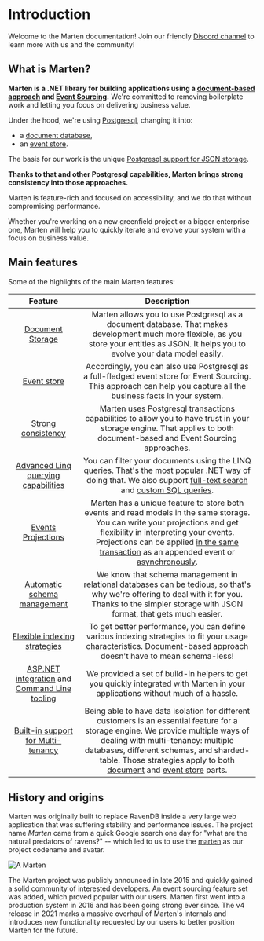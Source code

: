 # Introduction

Welcome to the Marten documentation! Join our friendly [Discord channel](https://discord.gg/WMxrvegf8H) to learn more with us and the community!

## What is Marten?

**Marten is a .NET library for building applications using
a [document-based approach](https://en.wikipedia.org/wiki/Document-oriented_database)
and [Event Sourcing](https://martinfowler.com/eaaDev/EventSourcing.html).**
We're committed to removing boilerplate work and letting you focus on delivering business value.

Under the hood, we're using [Postgresql](https://www.postgresql.org/), changing it into:

- a [document database](/documents/),
- an [event store](/events/).

The basis for our work is the unique [Postgresql support for JSON storage](https://www.postgresql.org/docs/current/datatype-json.html).

**Thanks to that and other Postgresql capabilities, Marten brings strong consistency into those approaches.**

Marten is feature-rich and focused on accessibility, and we do that without compromising performance.

Whether you're working on a new greenfield project or a bigger enterprise one, Marten will help you to quickly iterate and evolve your system with a focus on business value.

## Main features

Some of the highlights of the main Marten features:

|                                             Feature                                              |                                                                                                                                                                      Description                                                                                                                                                                       |
| :----------------------------------------------------------------------------------------------: | :----------------------------------------------------------------------------------------------------------------------------------------------------------------------------------------------------------------------------------------------------------------------------------------------------------------------------------------------------: |
|                                 [Document Storage](/documents/)                                  |                                                                               Marten allows you to use Postgresql as a document database. That makes development much more flexible, as you store your entities as JSON. It helps you to evolve your data model easily.                                                                                |
|                                     [Event store](/events/)                                      |                                                                                          Accordingly, you can also use Postgresql as a full-fledged event store for Event Sourcing. This approach can help you capture all the business facts in your system.                                                                                          |
|               [Strong consistency](/documents/sessions.md#unit-of-work-mechanics)                |                                                                                         Marten uses Postgresql transactions capabilities to allow you to have trust in your storage engine. That applies to both document-based and Event Sourcing approaches.                                                                                         |
|                   [Advanced Linq querying capabilities](/documents/querying/)                    |                                                                You can filter your documents using the LINQ queries. That's the most popular .NET way of doing that. We also support [full-text search](/documents/full-text.md) and [custom SQL queries](/documents/querying/sql.md).                                                                 |
|                            [Events Projections](/events/projections/)                            |        Marten has a unique feature to store both events and read models in the same storage. You can write your projections and get flexibility in interpreting your events. Projections can be applied [in the same transaction](/events/projections/inline.md) as an appended event or [asynchronously](/events/projections/async-daemon.md).        |
|                       [Automatic schema management](/schema/migrations.md)                       |                                                                          We know that schema management in relational databases can be tedious, so that's why we're offering to deal with it for you. Thanks to the simpler storage with JSON format, that gets much easier.                                                                           |
|                       [Flexible indexing strategies](/documents/indexing/)                       |                                                                                           To get better performance, you can define various indexing strategies to fit your usage characteristics. Document-based approach doesn't have to mean schema-less!                                                                                           |
| [ASP.NET integration](/configuration/cli.html) and [Command Line tooling](/configuration/cli.md) |                                                                                                             We provided a set of build-in helpers to get you quickly integrated with Marten in your applications without much of a hassle.                                                                                                             |
|              [Built-in support for Multi-tenancy](/configuration/multitenancy.html)              | Being able to have data isolation for different customers is an essential feature for a storage engine. We provide multiple ways of dealing with multi-tenancy: multiple databases, different schemas, and sharded-table. Those strategies apply to both [document](/documents/multi-tenancy.html) and [event store](/events/multitenancy.html) parts. |

## History and origins

Marten was originally built to replace RavenDB inside a very large web application that was suffering stability and performance issues. The project name
_Marten_ came from a quick Google search one day for "what are the natural predators of ravens?" -- which led to us to use the [marten](https://en.wikipedia.org/wiki/Marten) as our project codename and avatar.

![A Marten](/images/marten.jpeg)

The Marten project was publicly announced in late 2015 and quickly gained a solid community of interested developers. An event sourcing feature set was added, which proved popular with our users. Marten first went into a production system in 2016 and has been going strong ever since. The v4 release in 2021 marks a massive overhaul of Marten's internals and introduces new functionality requested by our users to better position Marten for the future.
